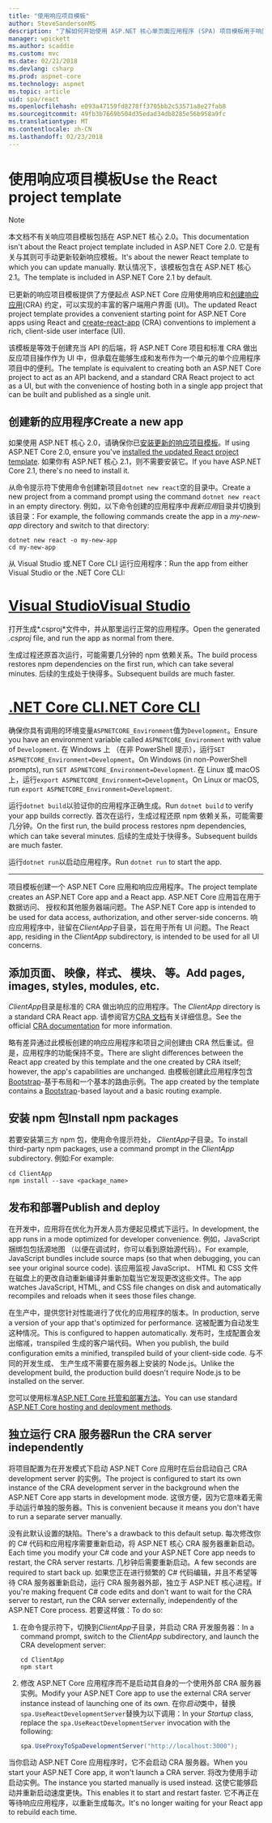 ```yaml
---
title: "使用响应项目模板"
author: SteveSandersonMS
description: "了解如何开始使用 ASP.NET 核心单页面应用程序 (SPA) 项目模板用于响应和创建响应应用程序。"
manager: wpickett
ms.author: scaddie
ms.custom: mvc
ms.date: 02/21/2018
ms.devlang: csharp
ms.prod: aspnet-core
ms.technology: aspnet
ms.topic: article
uid: spa/react
ms.openlocfilehash: e093a47159fd8278ff3705bb2c53571a8e27fab8
ms.sourcegitcommit: 49fb3b7669b504d35edad34db8285e56b958a9fc
ms.translationtype: MT
ms.contentlocale: zh-CN
ms.lasthandoff: 02/23/2018
---
```

# <a name="use-the-react-project-template"></a><span data-ttu-id="fbc53-103">使用响应项目模板</span><span class="sxs-lookup"><span data-stu-id="fbc53-103">Use the React project template</span></span>

> [!NOTE]
> <span data-ttu-id="fbc53-104">本文档不有关响应项目模板包括在 ASP.NET 核心 2.0。</span><span class="sxs-lookup"><span data-stu-id="fbc53-104">This documentation isn't about the React project template included in ASP.NET Core 2.0.</span></span> <span data-ttu-id="fbc53-105">它是有关与其则可手动更新较新响应模板。</span><span class="sxs-lookup"><span data-stu-id="fbc53-105">It's about the newer React template to which you can update manually.</span></span> <span data-ttu-id="fbc53-106">默认情况下，该模板包含在 ASP.NET 核心 2.1。</span><span class="sxs-lookup"><span data-stu-id="fbc53-106">The template is included in ASP.NET Core 2.1 by default.</span></span>

<span data-ttu-id="fbc53-107">已更新的响应项目模板提供了方便起点 ASP.NET Core 应用使用响应和[创建响应应用](https://github.com/facebookincubator/create-react-app)(CRA) 约定，可以实现的丰富的客户端用户界面 (UI)。</span><span class="sxs-lookup"><span data-stu-id="fbc53-107">The updated React project template provides a convenient starting point for ASP.NET Core apps using React and [create-react-app](https://github.com/facebookincubator/create-react-app) (CRA) conventions to implement a rich, client-side user interface (UI).</span></span>

<span data-ttu-id="fbc53-108">该模板是等效于创建充当 API 的后端，将 ASP.NET Core 项目和标准 CRA 做出反应项目操作作为 UI 中，但承载在能够生成和发布作为一个单元的单个应用程序项目中的便利。</span><span class="sxs-lookup"><span data-stu-id="fbc53-108">The template is equivalent to creating both an ASP.NET Core project to act as an API backend, and a standard CRA React project to act as a UI, but with the convenience of hosting both in a single app project that can be built and published as a single unit.</span></span>

## <a name="create-a-new-app"></a><span data-ttu-id="fbc53-109">创建新的应用程序</span><span class="sxs-lookup"><span data-stu-id="fbc53-109">Create a new app</span></span>

<span data-ttu-id="fbc53-110">如果使用 ASP.NET 核心 2.0，请确保你已[安装更新的响应项目模板](xref:spa/index#installation)。</span><span class="sxs-lookup"><span data-stu-id="fbc53-110">If using ASP.NET Core 2.0, ensure you've [installed the updated React project template](xref:spa/index#installation).</span></span> <span data-ttu-id="fbc53-111">如果你有 ASP.NET 核心 2.1，则不需要安装它。</span><span class="sxs-lookup"><span data-stu-id="fbc53-111">If you have ASP.NET Core 2.1, there's no need to install it.</span></span>

<span data-ttu-id="fbc53-112">从命令提示符下使用命令创建新项目`dotnet new react`空的目录中。</span><span class="sxs-lookup"><span data-stu-id="fbc53-112">Create a new project from a command prompt using the command `dotnet new react` in an empty directory.</span></span> <span data-ttu-id="fbc53-113">例如，以下命令创建的应用程序中*我新应用*目录并切换到该目录：</span><span class="sxs-lookup"><span data-stu-id="fbc53-113">For example, the following commands create the app in a *my-new-app* directory and switch to that directory:</span></span>

```console
dotnet new react -o my-new-app
cd my-new-app
```

<span data-ttu-id="fbc53-114">从 Visual Studio 或.NET Core CLI 运行应用程序：</span><span class="sxs-lookup"><span data-stu-id="fbc53-114">Run the app from either Visual Studio or the .NET Core CLI:</span></span>

# <a name="visual-studiotabvisual-studio"></a>[<span data-ttu-id="fbc53-115">Visual Studio</span><span class="sxs-lookup"><span data-stu-id="fbc53-115">Visual Studio</span></span>](#tab/visual-studio)

<span data-ttu-id="fbc53-116">打开生成*.csproj*文件中，并从那里运行正常的应用程序。</span><span class="sxs-lookup"><span data-stu-id="fbc53-116">Open the generated *.csproj* file, and run the app as normal from there.</span></span>

<span data-ttu-id="fbc53-117">生成过程还原首次运行，可能需要几分钟的 npm 依赖关系。</span><span class="sxs-lookup"><span data-stu-id="fbc53-117">The build process restores npm dependencies on the first run, which can take several minutes.</span></span> <span data-ttu-id="fbc53-118">后续的生成处于快得多。</span><span class="sxs-lookup"><span data-stu-id="fbc53-118">Subsequent builds are much faster.</span></span>

# <a name="net-core-clitabnetcore-cli"></a>[<span data-ttu-id="fbc53-119">.NET Core CLI</span><span class="sxs-lookup"><span data-stu-id="fbc53-119">.NET Core CLI</span></span>](#tab/netcore-cli)

<span data-ttu-id="fbc53-120">确保你具有调用的环境变量`ASPNETCORE_Environment`值为`Development`。</span><span class="sxs-lookup"><span data-stu-id="fbc53-120">Ensure you have an environment variable called `ASPNETCORE_Environment` with value of `Development`.</span></span> <span data-ttu-id="fbc53-121">在 Windows 上 （在非 PowerShell 提示），运行`SET ASPNETCORE_Environment=Development`。</span><span class="sxs-lookup"><span data-stu-id="fbc53-121">On Windows (in non-PowerShell prompts), run `SET ASPNETCORE_Environment=Development`.</span></span> <span data-ttu-id="fbc53-122">在 Linux 或 macOS 上，运行`export ASPNETCORE_Environment=Development`。</span><span class="sxs-lookup"><span data-stu-id="fbc53-122">On Linux or macOS, run `export ASPNETCORE_Environment=Development`.</span></span>

<span data-ttu-id="fbc53-123">运行`dotnet build`以验证你的应用程序正确生成。</span><span class="sxs-lookup"><span data-stu-id="fbc53-123">Run `dotnet build` to verify your app builds correctly.</span></span> <span data-ttu-id="fbc53-124">首次在运行，生成过程还原 npm 依赖关系，可能需要几分钟。</span><span class="sxs-lookup"><span data-stu-id="fbc53-124">On the first run, the build process restores npm dependencies, which can take several minutes.</span></span> <span data-ttu-id="fbc53-125">后续的生成处于快得多。</span><span class="sxs-lookup"><span data-stu-id="fbc53-125">Subsequent builds are much faster.</span></span>

<span data-ttu-id="fbc53-126">运行`dotnet run`以启动应用程序。</span><span class="sxs-lookup"><span data-stu-id="fbc53-126">Run `dotnet run` to start the app.</span></span>

---

<span data-ttu-id="fbc53-127">项目模板创建一个 ASP.NET Core 应用和响应应用程序。</span><span class="sxs-lookup"><span data-stu-id="fbc53-127">The project template creates an ASP.NET Core app and a React app.</span></span> <span data-ttu-id="fbc53-128">ASP.NET Core 应用旨在用于数据访问、 授权和其他服务器端问题。</span><span class="sxs-lookup"><span data-stu-id="fbc53-128">The ASP.NET Core app is intended to be used for data access, authorization, and other server-side concerns.</span></span> <span data-ttu-id="fbc53-129">响应应用程序中，驻留在*ClientApp*子目录，旨在用于所有 UI 问题。</span><span class="sxs-lookup"><span data-stu-id="fbc53-129">The React app, residing in the *ClientApp* subdirectory, is intended to be used for all UI concerns.</span></span>

## <a name="add-pages-images-styles-modules-etc"></a><span data-ttu-id="fbc53-130">添加页面、 映像，样式、 模块、 等。</span><span class="sxs-lookup"><span data-stu-id="fbc53-130">Add pages, images, styles, modules, etc.</span></span>

<span data-ttu-id="fbc53-131">*ClientApp*目录是标准的 CRA 做出响应的应用程序。</span><span class="sxs-lookup"><span data-stu-id="fbc53-131">The *ClientApp* directory is a standard CRA React app.</span></span> <span data-ttu-id="fbc53-132">请参阅官方[CRA 文档](https://github.com/facebookincubator/create-react-app/blob/master/packages/react-scripts/template/README.md)有关详细信息。</span><span class="sxs-lookup"><span data-stu-id="fbc53-132">See the official [CRA documentation](https://github.com/facebookincubator/create-react-app/blob/master/packages/react-scripts/template/README.md) for more information.</span></span>

<span data-ttu-id="fbc53-133">略有差异通过此模板创建的响应应用程序和项目之间创建由 CRA 然后重试。但是，应用程序的功能保持不变。</span><span class="sxs-lookup"><span data-stu-id="fbc53-133">There are slight differences between the React app created by this template and the one created by CRA itself; however, the app's capabilities are unchanged.</span></span> <span data-ttu-id="fbc53-134">由模板创建此应用程序包含[Bootstrap](https://getbootstrap.com/)-基于布局和一个基本的路由示例。</span><span class="sxs-lookup"><span data-stu-id="fbc53-134">The app created by the template contains a [Bootstrap](https://getbootstrap.com/)-based layout and a basic routing example.</span></span>

## <a name="install-npm-packages"></a><span data-ttu-id="fbc53-135">安装 npm 包</span><span class="sxs-lookup"><span data-stu-id="fbc53-135">Install npm packages</span></span>

<span data-ttu-id="fbc53-136">若要安装第三方 npm 包，使用命令提示符处， *ClientApp*子目录。</span><span class="sxs-lookup"><span data-stu-id="fbc53-136">To install third-party npm packages, use a command prompt in the *ClientApp* subdirectory.</span></span> <span data-ttu-id="fbc53-137">例如:</span><span class="sxs-lookup"><span data-stu-id="fbc53-137">For example:</span></span>

```console
cd ClientApp
npm install --save <package_name>
```

## <a name="publish-and-deploy"></a><span data-ttu-id="fbc53-138">发布和部署</span><span class="sxs-lookup"><span data-stu-id="fbc53-138">Publish and deploy</span></span>

<span data-ttu-id="fbc53-139">在开发中，应用将在优化为开发人员方便起见模式下运行。</span><span class="sxs-lookup"><span data-stu-id="fbc53-139">In development, the app runs in a mode optimized for developer convenience.</span></span> <span data-ttu-id="fbc53-140">例如，JavaScript 捆绑包包括源地图 （以便在调试时，你可以看到原始源代码）。</span><span class="sxs-lookup"><span data-stu-id="fbc53-140">For example, JavaScript bundles include source maps (so that when debugging, you can see your original source code).</span></span> <span data-ttu-id="fbc53-141">该应用监视 JavaScript、 HTML 和 CSS 文件在磁盘上的更改自动重新编译并重新加载当它发现更改这些文件。</span><span class="sxs-lookup"><span data-stu-id="fbc53-141">The app watches JavaScript, HTML, and CSS file changes on disk and automatically recompiles and reloads when it sees those files change.</span></span>

<span data-ttu-id="fbc53-142">在生产中，提供您针对性能进行了优化的应用程序的版本。</span><span class="sxs-lookup"><span data-stu-id="fbc53-142">In production, serve a version of your app that's optimized for performance.</span></span> <span data-ttu-id="fbc53-143">这被配置为自动发生这种情况。</span><span class="sxs-lookup"><span data-stu-id="fbc53-143">This is configured to happen automatically.</span></span> <span data-ttu-id="fbc53-144">发布时，生成配置会发出缩减，transpiled 生成的客户端代码。</span><span class="sxs-lookup"><span data-stu-id="fbc53-144">When you publish, the build configuration emits a minified, transpiled build of your client-side code.</span></span> <span data-ttu-id="fbc53-145">与不同的开发生成、 生产生成不需要在服务器上安装的 Node.js。</span><span class="sxs-lookup"><span data-stu-id="fbc53-145">Unlike the development build, the production build doesn't require Node.js to be installed on the server.</span></span>

<span data-ttu-id="fbc53-146">您可以使用标准[ASP.NET Core 托管和部署方法](xref:host-and-deploy/index)。</span><span class="sxs-lookup"><span data-stu-id="fbc53-146">You can use standard [ASP.NET Core hosting and deployment methods](xref:host-and-deploy/index).</span></span>

## <a name="run-the-cra-server-independently"></a><span data-ttu-id="fbc53-147">独立运行 CRA 服务器</span><span class="sxs-lookup"><span data-stu-id="fbc53-147">Run the CRA server independently</span></span>

<span data-ttu-id="fbc53-148">将项目配置为在开发模式下启动 ASP.NET Core 应用时在后台启动自己 CRA development server 的实例。</span><span class="sxs-lookup"><span data-stu-id="fbc53-148">The project is configured to start its own instance of the CRA development server in the background when the ASP.NET Core app starts in development mode.</span></span> <span data-ttu-id="fbc53-149">这很方便，因为它意味着无需手动运行单独的服务器。</span><span class="sxs-lookup"><span data-stu-id="fbc53-149">This is convenient because it means you don't have to run a separate server manually.</span></span>

<span data-ttu-id="fbc53-150">没有此默认设置的缺陷。</span><span class="sxs-lookup"><span data-stu-id="fbc53-150">There's a drawback to this default setup.</span></span> <span data-ttu-id="fbc53-151">每次修改你的 C# 代码和应用程序需要重新启动，将 ASP.NET 核心 CRA 服务器重新启动。</span><span class="sxs-lookup"><span data-stu-id="fbc53-151">Each time you modify your C# code and your ASP.NET Core app needs to restart, the CRA server restarts.</span></span> <span data-ttu-id="fbc53-152">几秒钟后需要重新启动。</span><span class="sxs-lookup"><span data-stu-id="fbc53-152">A few seconds are required to start back up.</span></span> <span data-ttu-id="fbc53-153">如果您正在进行频繁的 C# 代码编辑，并且不希望等待 CRA 服务器重新启动，运行 CRA 服务器外部，独立于 ASP.NET 核心进程。</span><span class="sxs-lookup"><span data-stu-id="fbc53-153">If you're making frequent C# code edits and don't want to wait for the CRA server to restart, run the CRA server externally, independently of the ASP.NET Core process.</span></span> <span data-ttu-id="fbc53-154">若要这样做：</span><span class="sxs-lookup"><span data-stu-id="fbc53-154">To do so:</span></span>

1. <span data-ttu-id="fbc53-155">在命令提示符下，切换到*ClientApp*子目录，并启动 CRA 开发服务器：</span><span class="sxs-lookup"><span data-stu-id="fbc53-155">In a command prompt, switch to the *ClientApp* subdirectory, and launch the CRA development server:</span></span>

    ```console
    cd ClientApp
    npm start
    ```

2. <span data-ttu-id="fbc53-156">修改 ASP.NET Core 应用程序而不是启动其自身的一个使用外部 CRA 服务器实例。</span><span class="sxs-lookup"><span data-stu-id="fbc53-156">Modify your ASP.NET Core app to use the external CRA server instance instead of launching one of its own.</span></span> <span data-ttu-id="fbc53-157">在你*启动*类中，替换`spa.UseReactDevelopmentServer`替换为以下调用：</span><span class="sxs-lookup"><span data-stu-id="fbc53-157">In your *Startup* class, replace the `spa.UseReactDevelopmentServer` invocation with the following:</span></span>

    ```csharp
    spa.UseProxyToSpaDevelopmentServer("http://localhost:3000");
    ```

<span data-ttu-id="fbc53-158">当你启动 ASP.NET Core 应用程序时，它不会启动 CRA 服务器。</span><span class="sxs-lookup"><span data-stu-id="fbc53-158">When you start your ASP.NET Core app, it won't launch a CRA server.</span></span> <span data-ttu-id="fbc53-159">将改为使用手动启动实例。</span><span class="sxs-lookup"><span data-stu-id="fbc53-159">The instance you started manually is used instead.</span></span> <span data-ttu-id="fbc53-160">这使它能够启动并重新启动速度更快。</span><span class="sxs-lookup"><span data-stu-id="fbc53-160">This enables it to start and restart faster.</span></span> <span data-ttu-id="fbc53-161">它不再正在等待响应应用程序，以重新生成每次。</span><span class="sxs-lookup"><span data-stu-id="fbc53-161">It's no longer waiting for your React app to rebuild each time.</span></span>
